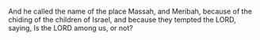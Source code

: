 And he called the name of the place Massah, and Meribah, because of the chiding of the children of Israel, and because they tempted the LORD, saying, Is the LORD among us, or not?
